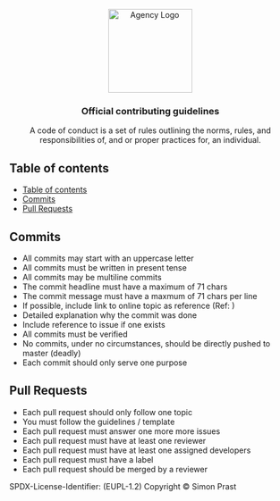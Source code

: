 <p align="center">
  <a href="https://snek.at/" target="_blank" rel="noopener noreferrer">
    <img src="https://avatars2.githubusercontent.com/u/55870326?s=400&u=c6c7f06305ddc94747d474850fde7b2044f53838&v=4" alt="Agency Logo" height="150">
  </a>
</p>

<h3 align="center">Official contributing guidelines</h3>

<p align="center">
  A code of conduct is a set of rules outlining the norms, rules, and responsibilities of,
  and or proper practices for, an individual.
</p>

## Table of contents
- [Table of contents](#table-of-contents)
- [Commits](#commits)
- [Pull Requests](#pull-requests)


## [](#commits)Commits

- All commits may start with an uppercase letter
- All commits must be written in present tense
- All commits may be multiline commits
- The commit headline must have a maximum of 71 chars
- The commit message must have a maxmum of 71 chars per line
- If possible, include link to online topic as reference (Ref: )
- Detailed explanation why the commit was done
- Include reference to issue if one exists
- All commits must be verified
- No commits, under no circumstances, should be directly pushed to master (deadly)
- Each commit should only serve one purpose

## [](#pull-requests)Pull Requests

- Each pull request should only follow one topic
- You must follow the guidelines / template
- Each pull request must answer one more more issues
- Each pull request must have at least one reviewer
- Each pull request must have at least one assigned developers
- Each pull request must have a label
- Each pull request should be merged by a reviewer


SPDX-License-Identifier: (EUPL-1.2)
Copyright © Simon Prast
